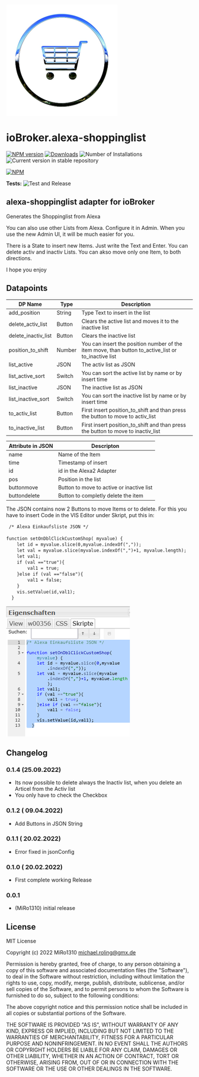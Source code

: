 ![Logo](admin/alexa-shoppinglist.png)
# ioBroker.alexa-shoppinglist

[![NPM version](https://img.shields.io/npm/v/iobroker.alexa-shoppinglist.svg)](https://www.npmjs.com/package/iobroker.alexa-shoppinglist)
[![Downloads](https://img.shields.io/npm/dm/iobroker.alexa-shoppinglist.svg)](https://www.npmjs.com/package/iobroker.alexa-shoppinglist)
![Number of Installations](https://iobroker.live/badges/alexa-shoppinglist-installed.svg)
![Current version in stable repository](https://iobroker.live/badges/alexa-shoppinglist-stable.svg)


[![NPM](https://nodei.co/npm/iobroker.alexa-shoppinglist.png?downloads=true)](https://nodei.co/npm/iobroker.alexa-shoppinglist/)

**Tests:** ![Test and Release](https://github.com/MiRo1310/ioBroker.alexa-shoppinglist/workflows/Test%20and%20Release/badge.svg)

## alexa-shoppinglist adapter for ioBroker

Generates the Shoppinglist from Alexa

You can also use other Lists from Alexa. Configure it in Admin. 
When you use the new Admin UI, it will be much easier for you.

There is a State to insert new Items. Just write the Text and Enter.
You can delete activ and inactiv Lists.
You can akso move only one Item, to both directions.

I hope you enjoy

## Datapoints

| DP Name                   | Type          | Description                       
|---------------------------|---------------|-----------------------------------
| add_position              | String        | Type Text to insert in the list                    
| delete_activ_list         | Button        | Clears the active list and moves it to the inactive list
| delete_inactiv_list       | Button        | Clears the inactive list
| position_to_shift         | Number        | You can insert the position number of the item move, than button to_active_list or to_inactive list   
| list_active               | JSON          | The activ list as JSON
| list_active_sort          | Switch        | You can sort the active list by name or by insert time
| list_inactive             | JSON          | The inactive list as JSON
| list_inactive_sort        | Switch        | You can sort the inactive list by name or by insert time
| to_activ_list             | Button        | First insert position_to_shift and than press the button to move to activ_list
| to_inactive_list          | Button        | First insert position_to_shift and than press the button to move to inactiv_list

| Attribute in JSON | Descripton 
|-------------------|-----------
| name              | Name of the Item  
| time              | Timestamp of insert
| id                | id in the Alexa2 Adapter
| pos               | Position in the list
| buttonmove        | Button to move to active or inactive list
| buttondelete      | Button to completly delete the item


The JSON contains now 2 Buttons to move Items or to delete.
For this you have to insert Code in the VIS Editor under Skript, put this in:
```
 /* Alexa Einkaufsliste JSON */

function setOnDblClickCustomShop( myvalue) {
    let id = myvalue.slice(0,myvalue.indexOf(","));
    let val = myvalue.slice(myvalue.indexOf(",")+1, myvalue.length);
    let val1;
    if (val =="true"){
        val1 = true;
    }else if (val =="false"){
        val1 = false;
    }
    vis.setValue(id,val1);
  }
  ```
  ![](admin/Skript.png)

## Changelog

### 0.1.4 (25.09.2022)
* Its now possible to delete always the Inactiv list, when you delete an Articel from the Activ list
* You only have to check the Checkbox 

### 0.1.2 ( 09.04.2022)
* Add Buttons in JSON String

### 0.1.1 ( 20.02.2022)
* Error fixed in jsonConfig

### 0.1.0 ( 20.02.2022)
* First complete working Release

### 0.0.1 
* (MiRo1310) initial release

## License
MIT License

Copyright (c) 2022 MiRo1310 <michael.roling@gmx.de>

Permission is hereby granted, free of charge, to any person obtaining a copy
of this software and associated documentation files (the "Software"), to deal
in the Software without restriction, including without limitation the rights
to use, copy, modify, merge, publish, distribute, sublicense, and/or sell
copies of the Software, and to permit persons to whom the Software is
furnished to do so, subject to the following conditions:

The above copyright notice and this permission notice shall be included in all
copies or substantial portions of the Software.

THE SOFTWARE IS PROVIDED "AS IS", WITHOUT WARRANTY OF ANY KIND, EXPRESS OR
IMPLIED, INCLUDING BUT NOT LIMITED TO THE WARRANTIES OF MERCHANTABILITY,
FITNESS FOR A PARTICULAR PURPOSE AND NONINFRINGEMENT. IN NO EVENT SHALL THE
AUTHORS OR COPYRIGHT HOLDERS BE LIABLE FOR ANY CLAIM, DAMAGES OR OTHER
LIABILITY, WHETHER IN AN ACTION OF CONTRACT, TORT OR OTHERWISE, ARISING FROM,
OUT OF OR IN CONNECTION WITH THE SOFTWARE OR THE USE OR OTHER DEALINGS IN THE
SOFTWARE.